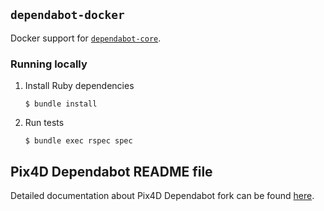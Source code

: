 ## `dependabot-docker`

Docker support for [`dependabot-core`][core-repo].

### Running locally

1. Install Ruby dependencies
   ```
   $ bundle install
   ```

2. Run tests
   ```
   $ bundle exec rspec spec
   ```

[core-repo]: https://github.com/dependabot/dependabot-core

## Pix4D Dependabot README file
Detailed documentation about Pix4D Dependabot fork can be found [here](https://github.com/Pix4D/dependabot-core/blob/master/docker/README.PIX4D.md).
